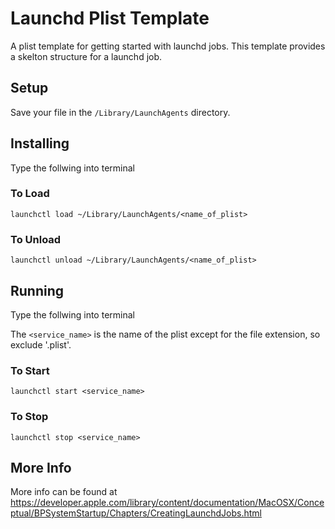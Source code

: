 # Launchd Plist Template

A plist template for getting started with launchd jobs.  This template provides a skelton structure for a launchd job.  

## Setup

Save your file in the ```/Library/LaunchAgents``` directory.  

## Installing

Type the follwing into terminal

### To Load

```launchctl load ~/Library/LaunchAgents/<name_of_plist>```

### To Unload

```launchctl unload ~/Library/LaunchAgents/<name_of_plist>```

## Running

Type the follwing into terminal
 
The ```<service_name>``` is the name of the plist except for the file extension, so exclude '.plist'. 

### To Start

```launchctl start <service_name>```

### To Stop

```launchctl stop <service_name>```

## More Info

More info can be found at https://developer.apple.com/library/content/documentation/MacOSX/Conceptual/BPSystemStartup/Chapters/CreatingLaunchdJobs.html
